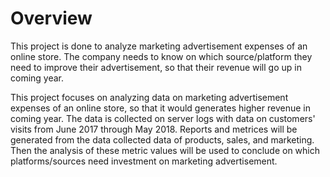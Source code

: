 # Overview
This project is done to analyze marketing advertisement expenses of an online store. The company needs to know on which source/platform they need to improve their advertisement, so that their revenue will go up in coming year.

This project focuses on analyzing data on marketing advertisement expenses of an online store, so that it would generates higher revenue in coming year. The data is collected on server logs with data on customers' visits from June 2017 through May 2018. Reports and metrices will be generated from the data collected data of products, sales, and marketing. Then the analysis of these metric values will be used to conclude on which platforms/sources need investment on marketing advertisement.
